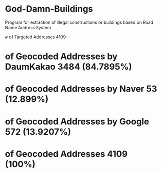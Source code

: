 # God-Damn-Buildings
Program for extraction of illegal constructions or buildings based on Road Name Address System

<Result>
# of Targeted Addresses               4109

# of Geocoded Addresses by DaumKakao  3484  (84.7895%)
# of Geocoded Addresses by Naver      53    (12.899%)
# of Geocoded Addresses by Google     572   (13.9207%)
# of Geocoded Addresses               4109  (100%)
